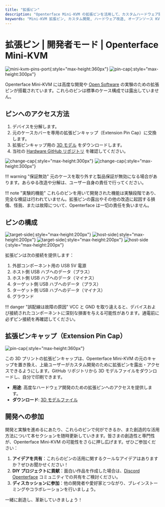 ```yaml
---
title: "拡張ピン"
description: "Openterface Mini-KVM の拡張ピンを活用して、カスタムハードウェア開発やオープンソースプロジェクトの可能性を探りましょう。"
keywords: "Mini-KVM 拡張ピン, カスタム開発, ハードウェア改造, オープンソース KVM"
---
```


# **拡張ピン** | 開発者モード | Openterface Mini-KVM

![mini-kvm-pins-port](https://assets.openterface.com/images/product/mini-kvm-pins-port.webp){:style="max-height:360px"}
![pin-cap](https://assets.openterface.com/images/product/part/pin-cap.webp){:style="max-height:300px"}

Openterface Mini-KVM には高度な開発や [Open Software](/app) の実験のための拡張ピンが搭載されています。これらのピンは標準のケース構成では露出していません。

## ピンへのアクセス方法

1. デバイスを分解します。
2. 元のケースカバーを専用の拡張ピンキャップ（Extension Pin Cap）に交換します。
3. 拡張ピンキャップ用の [3D モデル](https://github.com/TechxArtisanStudio/Openterface_Mini-KVM_Hardware/tree/main/models) をダウンロードします。
4. 当社の [Hardware GitHub リポジトリ](https://github.com/TechxArtisanStudio/Openterface_Mini-KVM_Hardware) を確認してください。

![change-cap](https://assets.openterface.com/images/product/change-cap.svg#only-light){:style="max-height:300px"}
![change-cap](https://assets.openterface.com/images/product/change-cap_1.svg#only-dark){:style="max-height:300px"}

!!! warning "保証無効"
    元のケースを取り外すと製品保証が無効になる場合があります。あらゆる改造や分解は、ユーザー自身の責任で行ってください。

!!! note "実験的機能"
    これらのピンを用いて開発された機能は実験段階であり、完全な検証は行われていません。拡張ピンの露出やその他の改造に起因する損傷、怪我、または故障について、Openterface は一切の責任を負いません。

## ピンの構成

![target-side](https://assets.openterface.com/images/product/extension-pins-1.svg#only-light){:style="max-height:200px"}
![host-side](https://assets.openterface.com/images/product/extension-pins-2.svg#only-light){:style="max-height:200px"}
![target-side](https://assets.openterface.com/images/product/extension-pins-1_1.svg#only-dark){:style="max-height:200px"}
![host-side](https://assets.openterface.com/images/product/extension-pins-2_1.svg#only-dark){:style="max-height:200px"}

拡張ピンは次の接続を提供します：

1. 外部コンポーネント用の USB 5V 電源
2. ホスト側 USB ハブへのデータ（プラス）
3. ホスト側 USB ハブへのデータ（マイナス）
4. ターゲット側 USB ハブへのデータ（プラス）
5. ターゲット側 USB ハブへのデータ（マイナス）
6. グラウンド

!!! danger "誤配線は故障の原因"
    VCC と GND を取り違えると、デバイスおよび接続されたコンポーネントに深刻な損害を与える可能性があります。通電前に必ずピン接続を再確認してください。

## 拡張ピンキャップ（Extension Pin Cap）

![pin-cap](https://assets.openterface.com/images/product/part/pin-cap.webp){:style="max-height:360px"}

この 3D プリントの拡張ピンキャップは、Openterface Mini-KVM の元のキャップを置き換え、上級ユーザーがカスタム開発のために拡張ピンを露出・アクセスできるようにします。GitHub リポジトリから 3D モデルファイルをダウンロードし、自分で印刷できます。

- **用途**: 高度なハードウェア開発のための拡張ピンへのアクセスを提供します。
- **ダウンロード**: [3D モデルファイル](https://github.com/TechxArtisanStudio/Openterface_Mini-KVM_Hardware/tree/main/models)

## 開発への参加

開発と実験を進めるにあたり、これらのピンで何ができるか、また創造的な活用方法について本セクションを随時更新していきます。皆さまの創造性と専門性が、Openterface Mini-KVM の可能性をさらに押し広げます。ぜひご参加ください：

1. **アイデアを共有**：これらのピンの活用に関するクールなアイデアはありますか？ぜひお聞かせください！
2. **DIY プロジェクトに貢献**：面白い作品を作成した場合は、[Discord Openterface](/discord) コミュニティでの共有をご検討ください。
3. **ディスカッションに参加**：他の開発者や愛好家とつながり、ブレインストーミングやコラボレーションを行いましょう。

一緒に創造し、革新していきましょう！

